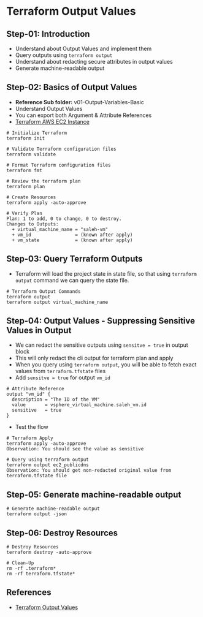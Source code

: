 # Terraform Output Values

## Step-01: Introduction
- Understand about Output Values and implement them
- Query outputs using `terraform output`
- Understand about redacting secure attributes in output values
- Generate machine-readable output

## Step-02: Basics of Output Values
- **Reference Sub folder:** v01-Output-Variables-Basic
- Understand Output Values
- You can export both Argument & Attribute References
- [Terraform AWS EC2 Instance](https://registry.terraform.io/providers/hashicorp/aws/latest/docs/resources/instance)

```t
# Initialize Terraform
terraform init

# Validate Terraform configuration files
terraform validate

# Format Terraform configuration files
terraform fmt

# Review the terraform plan
terraform plan 

# Create Resources
terraform apply -auto-approve

# Verify Plan
Plan: 1 to add, 0 to change, 0 to destroy.
Changes to Outputs:
  + virtual_machine_name = "saleh-vm"
  + vm_id                = (known after apply)
  + vm_state             = (known after apply)

```

## Step-03: Query Terraform Outputs
- Terraform will load the project state in state file, so that using `terraform output` command we can query the state file. 
```t
# Terraform Output Commands
terraform output
terraform output virtual_machine_name
```


## Step-04: Output Values - Suppressing Sensitive Values in Output
- We can redact the sensitive outputs using `sensitve = true` in output block
- This will only redact the cli output for terraform plan and apply
- When you query using `terraform output`, you will be able to fetch exact values from `terraform.tfstate` files
- Add `sensitve = true` for output `vm_id`
```t
# Attribute Reference 
output "vm_id" {
  description = "The ID of the VM"
  value       = vsphere_virtual_machine.saleh_vm.id
  sensitive   = true
}

```
- Test the flow
```t
# Terraform Apply
terraform apply -auto-approve
Observation: You should see the value as sensitive

# Query using terraform output
terraform output ec2_publicdns
Observation: You should get non-redacted original value from terraform.tfstate file
```

## Step-05: Generate machine-readable output
```t
# Generate machine-readable output
terraform output -json
```

## Step-06: Destroy Resources
```t
# Destroy Resources
terraform destroy -auto-approve

# Clean-Up
rm -rf .terraform*
rm -rf terraform.tfstate*
```


## References
- [Terraform Output Values](https://www.terraform.io/docs/language/values/outputs.html)